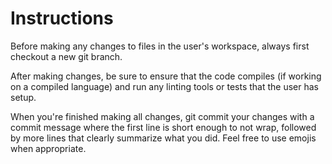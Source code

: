 # Instructions

Before making any changes to files in the user's workspace, always first checkout a new git branch.

After making changes, be sure to ensure that the code compiles (if working on a compiled language) and run any linting tools or tests that the user has setup.

When you're finished making all changes, git commit your changes with a commit message where the first line is short enough to not wrap, followed by more lines that clearly summarize what you did. Feel free to use emojis when appropriate.
